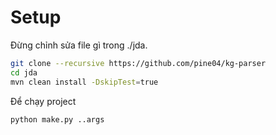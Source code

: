 # Setup

Đừng chỉnh sửa file gì trong ./jda.

```bash
git clone --recursive https://github.com/pine04/kg-parser
cd jda
mvn clean install -DskipTest=true
```

Để chạy project

```bash
python make.py ..args
```
